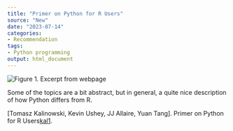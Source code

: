 ```yaml
---
title: "Primer on Python for R Users"
source: "New"
date: "2023-07-14"
categories:
- Recommendation
tags:
- Python programming
output: html_document
---
```


![Figure 1. Excerpt from webpage](http://www.pmean.com/new-images/23/primer-on-python-01.png)

<div class="notes">

Some of the topics are a bit abstract, but in general, a quite nice description of how Python differs from R.

[Tomasz Kalinowski, Kevin Ushey, JJ Allaire, Yuan Tang]. Primer on Python for R Users[kal1].

[kal1]: https://rstudio.github.io/reticulate/articles/python_primer.html

</div>

